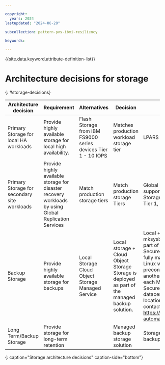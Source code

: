 ```yaml
---

copyright:
  years: 2024
lastupdated: "2024-06-20"

subcollection: pattern-pvs-ibmi-resiliency

keywords:

---
```


{{site.data.keyword.attribute-definition-list}}

# Architecture decisions for storage
{: #storage-decisions}




| Architecture decision | Requirement | Alternatives | Decision | Rationale |
|------|------|------|-------|-----|
| Primary Storage for local HA workloads | Provide highly available storage for local high availability. | Flash Storage from IBM FS9000 series devices Tier 1 - 10 IOPS | Matches production workload storage tier | LPARS share local storage |
| Primary Storage for secondary site workloads | Provide highly available storage for disaster recovery workloads by using Global Replication Services  | Match production storage tiers | Match production storage Tiers | Global Replication Services (GRS) does not support mixed Tiers for the same environment. Storage needs to match like for like – Tier 1 to Tier 1, Tier 3 to Tier 3 |
| Backup Storage | Provide highly available storage for backups | Local Storage Cloud Object Storage Managed Service | Local storage + Cloud Object Storage Storage is deployed as part of the managed backup solution. | Local + Cloud Object Storage storage for mksysb images \n \n Storage is deployed as part of the managed backup solution. \n \n Secure Automated Backup with Compass is a fully managed backup solution for AIX and Linux workloads. \n \n Backup servers are preconfigured in datacenters and replicated to another region. \n \n 2 copies of data, one in each MZR, service is set up in pairs; validate Secure Automated Backup with Compass datacenter pairings match your workload locations. \n \n For sizing and configuration contact Cobalt Iron [support](https://www.cobaltiron.com/) https://cloud.ibm.com/catalog/services/secure-automated-backup-with-compass\#about |
| Long Term/Backup Storage | Provide storage for long-term retention | |Managed backup storage solution| Storage is deployed as part of the managed backup solution. |
{: caption="Storage architecture decisions" caption-side="bottom"}
